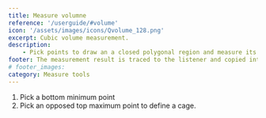 ```yaml
---
title: Measure volumne
reference: '/userguide/#volume'
icon: '/assets/images/icons/Qvolume_128.png'
excerpt: Cubic volume measurement.
description:
    - Pick points to draw an a closed polygonal region and measure its area.
footer: The measurement result is traced to the listener and copied into the clipboard.
# footer_images:
category: Measure tools
---
```


1. Pick a bottom minimum point
2. Pick an opposed top maximum point to define a cage.

